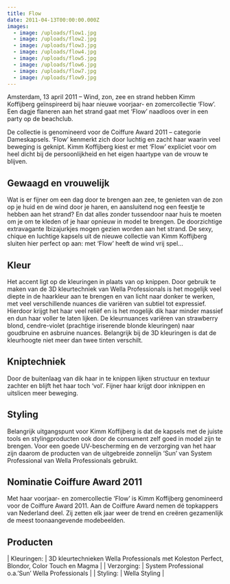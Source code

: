```yaml
---
title: Flow
date: 2011-04-13T00:00:00.000Z
images:
  - image: /uploads/flow1.jpg
  - image: /uploads/flow2.jpg
  - image: /uploads/flow3.jpg
  - image: /uploads/flow4.jpg
  - image: /uploads/flow5.jpg
  - image: /uploads/flow6.jpg
  - image: /uploads/flow7.jpg
  - image: /uploads/flow9.jpg
---
```



Amsterdam, 13 april 2011 – Wind, zon, zee en strand hebben Kimm Koffijberg ge&iuml;nspireerd bij haar nieuwe voorjaar- en zomercollectie ‘Flow’. Een dagje flaneren aan het strand gaat met ‘Flow’ naadloos over in een party op de beachclub.

De collectie is genomineerd voor de Coiffure Award 2011 – categorie Dameskapsels. ‘Flow’ kenmerkt zich door luchtig en zacht haar waarin veel beweging is geknipt. Kimm Koffijberg kiest er met ‘Flow’ expliciet voor om heel dicht bij de persoonlijkheid en het eigen haartype van de vrouw te blijven.

## Gewaagd en vrouwelijk

Wat is er fijner om een dag door te brengen aan zee, te genieten van de zon op je huid en de wind door je haren, en aansluitend nog een feestje te hebben aan het strand? En dat alles zonder tussendoor naar huis te moeten om je om te kleden of je haar opnieuw in model te brengen. De doorzichtige extravagante Ibizajurkjes mogen gezien worden aan het strand. De sexy, chique en luchtige kapsels uit de nieuwe collectie van Kimm Koffijberg sluiten hier perfect op aan: met ‘Flow’ heeft de wind vrij spel…

## Kleur

Het accent ligt op de kleuringen in plaats van op knippen. Door gebruik te maken van de 3D kleurtechniek van Wella Professionals is het mogelijk veel diepte in de haarkleur aan te brengen en van licht naar donker te werken, met veel verschillende nuances die vari&euml;ren van subtiel tot expressief. Hierdoor krijgt het haar veel reli&euml;f en is het mogelijk dik haar minder massief en dun haar voller te laten lijken. De kleurnuances vari&euml;ren van strawberry blond, cendre-violet (prachtige iriserende blonde kleuringen) naar goudbruine en asbruine nuances. Belangrijk bij de 3D kleuringen is dat de kleurhoogte niet meer dan twee tinten verschilt.

## Kniptechniek

Door de buitenlaag van dik haar in te knippen lijken structuur en textuur zachter en blijft het haar toch ‘vol’. Fijner haar krijgt door inknippen en uitslicen meer beweging.

## Styling

Belangrijk uitgangspunt voor Kimm Koffijberg is dat de kapsels met de juiste tools en stylingproducten ook door de consument zelf goed in model zijn te brengen. Voor een goede UV-bescherming en de verzorging van het haar zijn daarom de producten van de uitgebreide zonnelijn ‘Sun’ van System Professional van Wella Professionals gebruikt.

## Nominatie Coiffure Award 2011

Met haar voorjaar- en zomercollectie ‘Flow’ is Kimm Koffijberg genomineerd voor de Coiffure Award 2011. Aan de Coiffure Award nemen d&eacute; topkappers van Nederland deel. Zij zetten elk jaar weer de trend en cre&euml;ren gezamenlijk de meest toonaangevende modebeelden.

## Producten

| Kleuringen: | 3D kleurtechnieken Wella Professionals met Koleston Perfect, Blondor, Color Touch en Magma |
| Verzorging: | System Professional o.a.’Sun’ Wella Professionals |
| Styling: | Wella Styling |